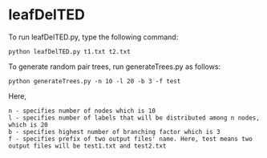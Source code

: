 # leafDelTED

To run leafDelTED.py, type the following command:
```
python leafDelTED.py t1.txt t2.txt
```

To generate random pair trees, run generateTrees.py as follows:
```
python generateTrees.py -n 10 -l 20 -b 3 -f test
```

Here,
```
n - specifies number of nodes which is 10
l - specifies number of labels that will be distributed among n nodes, which is 20
b - specifies highest number of branching factor which is 3
f - specifies prefix of two output files' name. Here, test means two output files will be test1.txt and test2.txt
```
